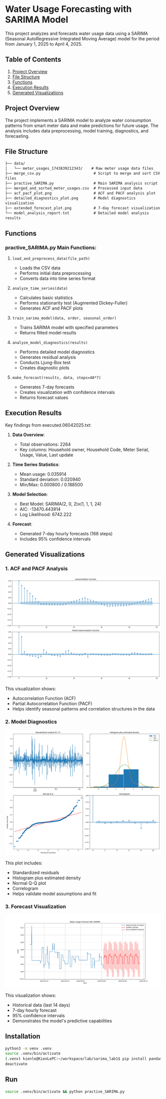 # Water Usage Forecasting with SARIMA Model

This project analyzes and forecasts water usage data using a SARIMA (Seasonal AutoRegressive Integrated Moving Average) model for the period from January 1, 2025 to April 4, 2025.

## Table of Contents
1. [Project Overview](#project-overview)
2. [File Structure](#file-structure)
3. [Functions](#functions)
4. [Execution Results](#execution-results)
5. [Generated Visualizations](#generated-visualizations)

## Project Overview
The project implements a SARIMA model to analyze water consumption patterns from smart meter data and make predictions for future usage. The analysis includes data preprocessing, model training, diagnostics, and forecasting.

## File Structure
```
├── data/
│   └── meter_usages_1743839212343/    # Raw meter usage data files
├── merge_csv.py                        # Script to merge and sort CSV files
├── practive_SARIMA.py                  # Main SARIMA analysis script
├── merged_and_sorted_meter_usages.csv  # Processed input data
├── acf_pacf_plot.png                   # ACF and PACF analysis plot
├── detailed_diagnostics_plot.png       # Model diagnostics visualization
├── extended_forecast_plot.png          # 7-day forecast visualization
└── model_analysis_report.txt           # Detailed model analysis results
```

## Functions

### practive_SARIMA.py Main Functions:

1. `load_and_preprocess_data(file_path)`
   - Loads the CSV data
   - Performs initial data preprocessing
   - Converts data into time series format

2. `analyze_time_series(data)`
   - Calculates basic statistics
   - Performs stationarity test (Augmented Dickey-Fuller)
   - Generates ACF and PACF plots

3. `train_sarima_model(data, order, seasonal_order)`
   - Trains SARIMA model with specified parameters
   - Returns fitted model results

4. `analyze_model_diagnostics(results)`
   - Performs detailed model diagnostics
   - Generates residual analysis
   - Conducts Ljung-Box test
   - Creates diagnostic plots

5. `make_forecast(results, data, steps=48*7)`
   - Generates 7-day forecasts
   - Creates visualization with confidence intervals
   - Returns forecast values

## Execution Results

Key findings from executed.06042025.txt:

1. **Data Overview**:
   - Total observations: 2264
   - Key columns: Household owner, Household Code, Meter Serial, Usage, Value, Last update

2. **Time Series Statistics**:
   - Mean usage: 0.035914
   - Standard deviation: 0.020940
   - Min/Max: 0.000800 / 0.188500

3. **Model Selection**:
   - Best Model: SARIMA(2, 0, 2)x(1, 1, 1, 24)
   - AIC: -13470.443914
   - Log Likelihood: 6742.222

4. **Forecast**:
   - Generated 7-day hourly forecasts (168 steps)
   - Includes 95% confidence intervals

## Generated Visualizations

### 1. ACF and PACF Analysis
![ACF and PACF Plot](acf_pacf_plot.png)

This visualization shows:
- Autocorrelation Function (ACF)
- Partial Autocorrelation Function (PACF)
- Helps identify seasonal patterns and correlation structures in the data

### 2. Model Diagnostics
![Model Diagnostics](detailed_diagnostics_plot.png)

This plot includes:
- Standardized residuals
- Histogram plus estimated density
- Normal Q-Q plot
- Correlogram
- Helps validate model assumptions and fit

### 3. Forecast Visualization
![Forecast Plot](extended_forecast_plot.png)

This visualization shows:
- Historical data (last 14 days)
- 7-day hourly forecast
- 95% confidence intervals
- Demonstrates the model's predictive capabilities
## Installation

```bash
python3 -m venv .venv
source .venv/bin/activate
(.venv) kienle@KienLePC:~/workspace/lab/sarima_lab1$ pip install pandas numpy matplotlib seaborn statsmodels scikit-learn
deactivate
```

## Run

```bash
source .venv/bin/activate && python practive_SARIMA.py
```
